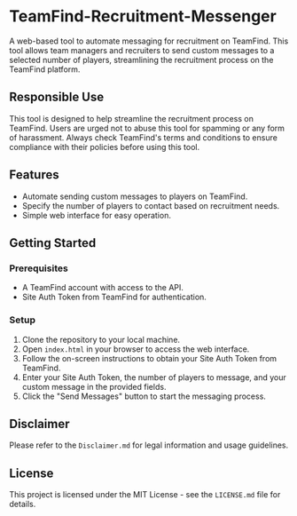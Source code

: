 # TeamFind-Recruitment-Messenger

A web-based tool to automate messaging for recruitment on TeamFind. This tool allows team managers and recruiters to send custom messages to a selected number of players, streamlining the recruitment process on the TeamFind platform.

## Responsible Use

This tool is designed to help streamline the recruitment process on TeamFind. Users are urged not to abuse this tool for spamming or any form of harassment. Always check TeamFind's terms and conditions to ensure compliance with their policies before using this tool.

## Features

- Automate sending custom messages to players on TeamFind.
- Specify the number of players to contact based on recruitment needs.
- Simple web interface for easy operation.

## Getting Started

### Prerequisites

- A TeamFind account with access to the API.
- Site Auth Token from TeamFind for authentication.

### Setup

1. Clone the repository to your local machine.
2. Open `index.html` in your browser to access the web interface.
3. Follow the on-screen instructions to obtain your Site Auth Token from TeamFind.
4. Enter your Site Auth Token, the number of players to message, and your custom message in the provided fields.
5. Click the "Send Messages" button to start the messaging process.

## Disclaimer

Please refer to the `Disclaimer.md` for legal information and usage guidelines.

## License

This project is licensed under the MIT License - see the `LICENSE.md` file for details.

